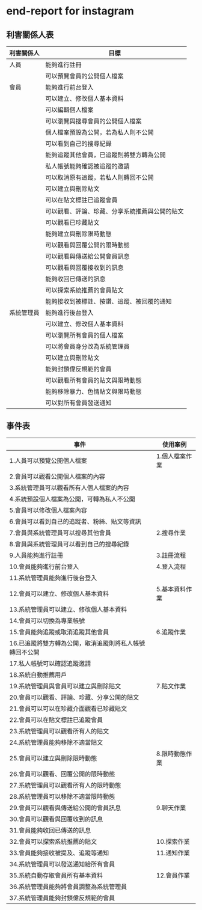 # end-report for instagram

## 利害關係人表

| 利害關係人 | 目標 |
| -- | -- |
| 人員 | 能夠進行註冊 |
|  | 可以預覽會員的公開個人檔案 |
| 會員 | 能夠進行前台登入 |
|  | 可以建立、修改個人基本資料 |
|  | 可以編輯個人檔案 |
|  | 可以瀏覽與搜尋會員的公開個人檔案 |
|  | 個人檔案預設為公開，若為私人則不公開 |
|  | 可以看到自己的搜尋紀錄 |
|  | 能夠追蹤其他會員，已追蹤則將雙方轉為公開 |
|  | 私人帳號能夠確認被追蹤的邀請 |
|  | 可以取消原有追蹤，若私人則轉回不公開 |
|  | 可以建立與刪除貼文 |
|  | 可以在貼文標註已追蹤會員 |
|  | 可以觀看、評論、珍藏、分享系統推薦與公開的貼文 |
|  | 可以觀看已珍藏貼文 |
|  | 能夠建立與刪除限時動態 |
|  | 可以觀看與回覆公開的限時動態 |
|  | 可以觀看與傳送給公開會員訊息 |
|  | 可以觀看與回覆接收到的訊息 |
|  | 能夠收回已傳送的訊息 |
|  | 可以探索系統推薦的會員貼文 |
|  | 能夠接收到被標註、按讚、追蹤、被回覆的通知 |
| 系統管理員 | 能夠進行後台登入 |
|  | 可以建立、修改個人基本資料 |
|  | 可以瀏覽所有會員的個人檔案 |
|  | 可以將會員身分改為系統管理員 |
|  | 可以建立與刪除貼文 |
|  | 能夠封鎖偉反規範的會員 |
|  | 可以觀看所有會員的貼文與限時動態 |
|  | 能夠移除暴力、色情貼文與限時動態 |
|  | 可以對所有會員發送通知 |

## 事件表

| 事件 | 使用案例 |
| -- | -- |
| 1.人員可以預覽公開個人檔案 | 1.個人檔案作業 |
| 2.會員可以觀看公開個人檔案的內容 |  |
| 3.系統管理員可以觀看所有人個人檔案的內容 |  |
| 4.系統預設個人檔案為公開，可轉為私人不公開 |  |
| 5.會員可以修改個人檔案內容 |  |
| 6.會員可以看到自己的追蹤者、粉絲、貼文等資訊 |  |
| 7.會員與系統管理員可以搜尋其他會員 | 2.搜尋作業 |
| 8.會員與系統管理員可以看到自己的搜尋紀錄 |  |
| 9.人員能夠進行註冊 | 3.註冊流程 |
| 10.會員能夠進行前台登入 | 4.登入流程 |
| 11.系統管理員能夠進行後台登入 |  |
| 12.會員可以建立、修改個人基本資料 | 5.基本資料作業 |
| 13.系統管理員可以建立、修改個人基本資料 |  |
| 14.會員可以切換為專業帳號 |  |
| 15.會員能夠追蹤或取消追蹤其他會員 | 6.追蹤作業 |
| 16.已追蹤將雙方轉為公開，取消追蹤則將私人帳號轉回不公開 |  |
| 17.私人帳號可以確認追蹤邀請 |  |
| 18.系統自動推薦用戶 |  |
| 19.系統管理員與會員可以建立與刪除貼文 | 7.貼文作業 |
| 20.會員可以觀看、評論、珍藏、分享公開的貼文 |  |
| 21.會員可以可以在珍藏介面觀看已珍藏貼文 |  |
| 22.會員可以在貼文標註已追蹤會員 |  |
| 23.系統管理員可以觀看所有人的貼文 |  |
| 24.系統管理員能夠移除不適當貼文 |  |
| 25.會員可以建立與刪除限時動態 | 8.限時動態作業 |
| 26.會員可以觀看、回覆公開的限時動態 |  |
| 27.系統管理員可以觀看所有人的限時動態 |  |
| 28.系統管理員可以移除不適當限時動態 |  |
| 29.會員可以觀看與傳送給公開的會員訊息 | 9.聊天作業 |
| 30.會員可以觀看與回覆收到的訊息 |  |
| 31.會員能夠收回已傳送的訊息 |  |
| 32.會員可以探索系統推薦的貼文 | 10.探索作業 |
| 33.會員能夠接收被提及、追蹤等通知 | 11.通知作業 |
| 34.系統管理員可以發送通知給所有會員 |  |
| 35.系統自動存取會員所有基本資料 | 12.會員作業 |
| 36.系統管理員能夠將會員調整為系統管理員 |  |
| 37.系統管理員能夠封鎖偉反規範的會員 |  |

